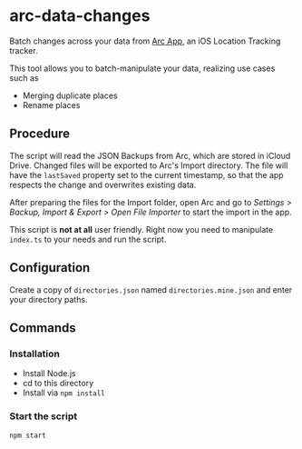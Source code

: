 # arc-data-changes

Batch changes across your data from [Arc App](https://www.bigpaua.com/arcapp/), an iOS Location Tracking tracker.

This tool allows you to batch-manipulate your data, realizing use cases such as

* Merging duplicate places
* Rename places

## Procedure
The script will read the JSON Backups from Arc, which are stored in iCloud Drive.
Changed files will be exported to Arc's Import directory. The file will have the `lastSaved` property set to the current timestamp, so that the app respects the change and overwrites existing data.

After preparing the files for the Import folder, open Arc and go to *Settings > Backup, Import & Export > Open File Importer* to start the import in the app.

This script is **not at all** user friendly. Right now you need to manipulate `index.ts` to your needs and run the script.


## Configuration
Create a copy of `directories.json` named `directories.mine.json` and enter your directory paths.

## Commands
### Installation
* Install Node.js
* cd to this directory
* Install via `npm install`

### Start the script
`npm start`